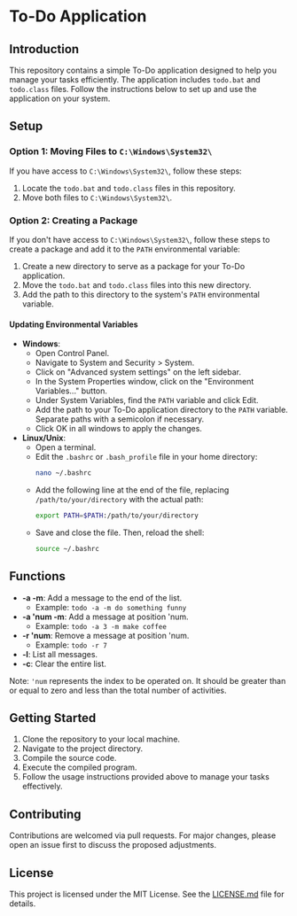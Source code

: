 # To-Do Application

## Introduction

This repository contains a simple To-Do application designed to help you manage your tasks efficiently. The application includes `todo.bat` and `todo.class` files. Follow the instructions below to set up and use the application on your system.

## Setup

### Option 1: Moving Files to `C:\Windows\System32\`
If you have access to `C:\Windows\System32\`, follow these steps:

1. Locate the `todo.bat` and `todo.class` files in this repository.
2. Move both files to `C:\Windows\System32\`.

### Option 2: Creating a Package
If you don't have access to `C:\Windows\System32\`, follow these steps to create a package and add it to the `PATH` environmental variable:

1. Create a new directory to serve as a package for your To-Do application.
2. Move the `todo.bat` and `todo.class` files into this new directory.
3. Add the path to this directory to the system's `PATH` environmental variable.

#### Updating Environmental Variables
- **Windows**:
    - Open Control Panel.
    - Navigate to System and Security > System.
    - Click on "Advanced system settings" on the left sidebar.
    - In the System Properties window, click on the "Environment Variables..." button.
    - Under System Variables, find the `PATH` variable and click Edit.
    - Add the path to your To-Do application directory to the `PATH` variable. Separate paths with a semicolon if necessary.
    - Click OK in all windows to apply the changes.
- **Linux/Unix**:
    - Open a terminal.
    - Edit the `.bashrc` or `.bash_profile` file in your home directory:
        ```bash
        nano ~/.bashrc
        ```
    - Add the following line at the end of the file, replacing `/path/to/your/directory` with the actual path:
        ```bash
        export PATH=$PATH:/path/to/your/directory
        ```
    - Save and close the file. Then, reload the shell:
        ```bash
        source ~/.bashrc
        ```

## Functions

- **-a -m**: Add a message to the end of the list.
    - Example: `todo -a -m do something funny`
- **-a 'num -m**: Add a message at position 'num.
    - Example: `todo -a 3 -m make coffee`
- **-r 'num**: Remove a message at position 'num.
    - Example: `todo -r 7`
- **-l**: List all messages.
- **-c**: Clear the entire list.

Note: `'num` represents the index to be operated on. It should be greater than or equal to zero and less than the total number of activities.

## Getting Started

1. Clone the repository to your local machine.
2. Navigate to the project directory.
3. Compile the source code.
4. Execute the compiled program.
5. Follow the usage instructions provided above to manage your tasks effectively.

## Contributing

Contributions are welcomed via pull requests. For major changes, please open an issue first to discuss the proposed adjustments.

## License

This project is licensed under the MIT License. See the [LICENSE.md](LICENSE.md) file for details.
